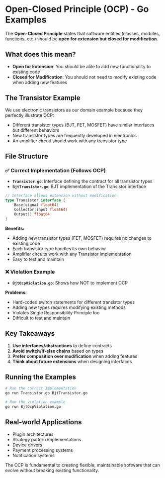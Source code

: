 # Open-Closed Principle (OCP) - Go Examples

The **Open-Closed Principle** states that software entities (classes, modules, functions, etc.) should be **open for extension but closed for modification**.

## What does this mean?

- **Open for Extension**: You should be able to add new functionality to existing code
- **Closed for Modification**: You should not need to modify existing code when adding new features

## The Transistor Example

We use electronic transistors as our domain example because they perfectly illustrate OCP:
- Different transistor types (BJT, FET, MOSFET) have similar interfaces but different behaviors
- New transistor types are frequently developed in electronics
- An amplifier circuit should work with any transistor type

## File Structure

### ✅ Correct Implementation (Follows OCP)

- **`Transistor.go`**: Interface defining the contract for all transistor types
- **`BjtTransistor.go`**: BJT implementation of the Transistor interface

```go
// Interface allows extension without modification
type Transistor interface {
    Base(signal float64)
    Collector(input float64)
    Output() float64
}
```

**Benefits:**
- Adding new transistor types (FET, MOSFET) requires no changes to existing code
- Each transistor type handles its own behavior
- Amplifier circuits work with any Transistor implementation
- Easy to test and maintain

### ❌ Violation Example

- **`BjtOcpViolation.go`**: Shows how NOT to implement OCP

**Problems:**
- Hard-coded switch statements for different transistor types
- Adding new types requires modifying existing methods
- Violates Single Responsibility Principle too
- Difficult to test and maintain

## Key Takeaways

1. **Use interfaces/abstractions** to define contracts
2. **Avoid switch/if-else chains** based on types
3. **Prefer composition over modification** when adding features
4. **Think about future extensions** when designing interfaces

## Running the Examples

```bash
# Run the correct implementation
go run Transistor.go BjtTransistor.go

# Run the violation example
go run BjtOcpViolation.go
```

## Real-world Applications

- Plugin architectures
- Strategy pattern implementations
- Device drivers
- Payment processing systems
- Notification systems

The OCP is fundamental to creating flexible, maintainable software that can evolve without breaking existing functionality.